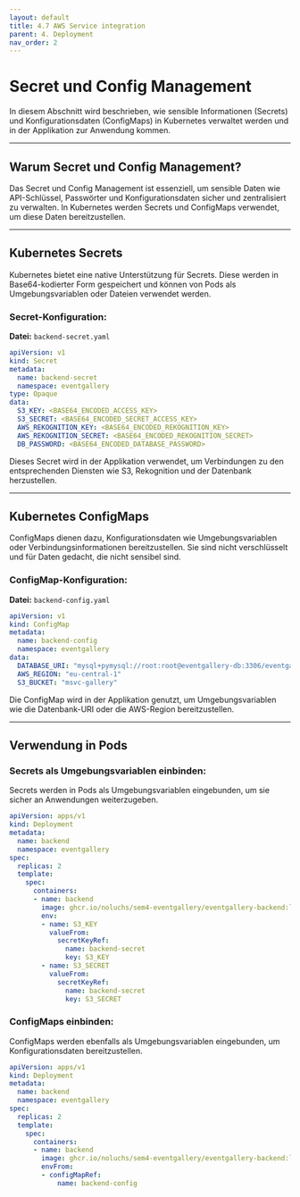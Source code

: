 ```yaml
---
layout: default
title: 4.7 AWS Service integration
parent: 4. Deployment
nav_order: 2
---
```

# Secret und Config Management

In diesem Abschnitt wird beschrieben, wie sensible Informationen (Secrets) und Konfigurationsdaten (ConfigMaps) in Kubernetes verwaltet werden und in der Applikation zur Anwendung kommen.

---

## Warum Secret und Config Management?

Das Secret und Config Management ist essenziell, um sensible Daten wie API-Schlüssel, Passwörter und Konfigurationsdaten sicher und zentralisiert zu verwalten. In Kubernetes werden Secrets und ConfigMaps verwendet, um diese Daten bereitzustellen.

---

## Kubernetes Secrets

Kubernetes bietet eine native Unterstützung für Secrets. Diese werden in Base64-kodierter Form gespeichert und können von Pods als Umgebungsvariablen oder Dateien verwendet werden.

### Secret-Konfiguration:

**Datei:** `backend-secret.yaml`

```yaml
apiVersion: v1
kind: Secret
metadata:
  name: backend-secret
  namespace: eventgallery
type: Opaque
data:
  S3_KEY: <BASE64_ENCODED_ACCESS_KEY>
  S3_SECRET: <BASE64_ENCODED_SECRET_ACCESS_KEY>
  AWS_REKOGNITION_KEY: <BASE64_ENCODED_REKOGNITION_KEY>
  AWS_REKOGNITION_SECRET: <BASE64_ENCODED_REKOGNITION_SECRET>
  DB_PASSWORD: <BASE64_ENCODED_DATABASE_PASSWORD>
```

Dieses Secret wird in der Applikation verwendet, um Verbindungen zu den entsprechenden Diensten wie S3, Rekognition und der Datenbank herzustellen.

---

## Kubernetes ConfigMaps

ConfigMaps dienen dazu, Konfigurationsdaten wie Umgebungsvariablen oder Verbindungsinformationen bereitzustellen. Sie sind nicht verschlüsselt und für Daten gedacht, die nicht sensibel sind.

### ConfigMap-Konfiguration:

**Datei:** `backend-config.yaml`

```yaml
apiVersion: v1
kind: ConfigMap
metadata:
  name: backend-config
  namespace: eventgallery
data:
  DATABASE_URI: "mysql+pymysql://root:root@eventgallery-db:3306/eventgallery"
  AWS_REGION: "eu-central-1"
  S3_BUCKET: "msvc-gallery"
```

Die ConfigMap wird in der Applikation genutzt, um Umgebungsvariablen wie die Datenbank-URI oder die AWS-Region bereitzustellen.

---

## Verwendung in Pods

### Secrets als Umgebungsvariablen einbinden:

Secrets werden in Pods als Umgebungsvariablen eingebunden, um sie sicher an Anwendungen weiterzugeben.

```yaml
apiVersion: apps/v1
kind: Deployment
metadata:
  name: backend
  namespace: eventgallery
spec:
  replicas: 2
  template:
    spec:
      containers:
      - name: backend
        image: ghcr.io/noluchs/sem4-eventgallery/eventgallery-backend:latest
        env:
        - name: S3_KEY
          valueFrom:
            secretKeyRef:
              name: backend-secret
              key: S3_KEY
        - name: S3_SECRET
          valueFrom:
            secretKeyRef:
              name: backend-secret
              key: S3_SECRET
```

### ConfigMaps einbinden:

ConfigMaps werden ebenfalls als Umgebungsvariablen eingebunden, um Konfigurationsdaten bereitzustellen.

```yaml
apiVersion: apps/v1
kind: Deployment
metadata:
  name: backend
  namespace: eventgallery
spec:
  replicas: 2
  template:
    spec:
      containers:
      - name: backend
        image: ghcr.io/noluchs/sem4-eventgallery/eventgallery-backend:latest
        envFrom:
        - configMapRef:
            name: backend-config
```